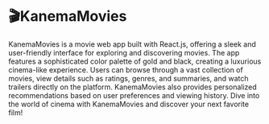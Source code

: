# 🎬KanemaMovies

KanemaMovies is a movie web app built with React.js, offering a sleek and user-friendly interface for exploring and discovering movies. The app features a sophisticated color palette of gold and black, creating a luxurious cinema-like experience. Users can browse through a vast collection of movies, view details such as ratings, genres, and summaries, and watch trailers directly on the platform. KanemaMovies also provides personalized recommendations based on user preferences and viewing history. Dive into the world of cinema with KanemaMovies and discover your next favorite film!
